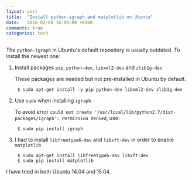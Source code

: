 ```yaml
---
layout: post
title:  "Install python-igraph and matplotlib on Ubuntu"
date:   2016-02-08 16:00:00 +0100
comments: true
categories: tech
---
```


The `python-igraph` in Ubuntu's default repository is usually outdated. To install the newest one:

1. Install packages `pip`, `python-dev`, `libxml2-dev` and `zlib1g-dev`

   These packages are needed but not pre-installed in Ubuntu by default.

        $ sudo apt-get install -y pip python-dev libxml2-dev zlib1g-dev

2. Use `sudo` when installing `igraph`

   To avoid error `could not create '/usr/local/lib/python2.7/dist-packages/igraph': Permission denied`, use:
    
        $ sudo pip install igraph

3. I had to install `libfreetype6-dev` and `libxft-dev` in order to enable `matplotlib`

        $ sudo apt-get install libfreetype6-dev libxft-dev
        $ sudo pip install matplotlib

I have tried in both Ubuntu 14.04 and 15.04.
